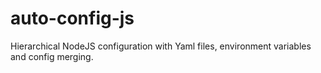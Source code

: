 # auto-config-js
Hierarchical NodeJS configuration with Yaml files, environment variables and config merging.
